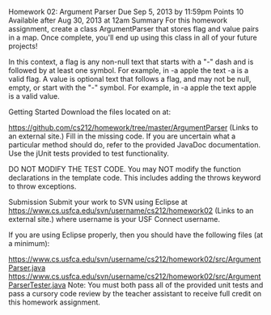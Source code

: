 Homework 02: Argument Parser
Due Sep 5, 2013 by 11:59pm  Points 10  Available after Aug 30, 2013 at 12am
Summary
For this homework assignment, create a class ArgumentParser that stores flag and value pairs in a map. Once complete, you'll end up using this class in all of your future projects!

In this context, a flag is any non-null text that starts with a "-" dash and is followed by at least one symbol. For example, in -a apple the text -a is a valid flag. A value is optional text that follows a flag, and may not be null, empty, or start with the "-" symbol. For example, in -a apple the text apple is a valid value.

Getting Started
Download the files located on at:

https://github.com/cs212/homework/tree/master/ArgumentParser (Links to an external site.)
Fill in the missing code. If you are uncertain what a particular method should do, refer to the provided JavaDoc documentation. Use the jUnit tests provided to test functionality.

DO NOT MODIFY THE TEST CODE. You may NOT modify the function declarations in the template code. This includes adding the throws keyword to throw exceptions.

Submission
Submit your work to SVN using Eclipse at https://www.cs.usfca.edu/svn/username/cs212/homework02 (Links to an external site.) where username is your USF Connect username.

If you are using Eclipse properly, then you should have the following files (at a minimum):

https://www.cs.usfca.edu/svn/username/cs212/homework02/src/ArgumentParser.java
https://www.cs.usfca.edu/svn/username/cs212/homework02/src/ArgumentParserTester.java
Note: You must both pass all of the provided unit tests and pass a cursory code review by the teacher assistant to receive full credit on this homework assignment.
